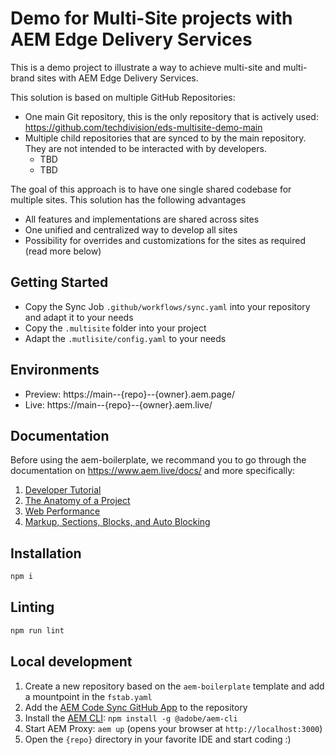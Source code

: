# Demo for Multi-Site projects with AEM Edge Delivery Services
This is a demo project to illustrate a way to achieve multi-site and multi-brand sites with AEM Edge Delivery Services.

This solution is based on multiple GitHub Repositories:
- One main Git repository, this is the only repository that is actively used: https://github.com/techdivision/eds-multisite-demo-main
- Multiple child repositories that are synced to by the main repository. They are not intended to be interacted with by developers.
  - TBD
  - TBD

The goal of this approach is to have one single shared codebase for multiple sites. This solution has the following advantages
- All features and implementations are shared across sites
- One unified and centralized way to develop all sites
- Possibility for overrides and customizations for the sites as required (read more below)

## Getting Started
- Copy the Sync Job `.github/workflows/sync.yaml` into your repository and adapt it to your needs
- Copy the `.multisite` folder into your project
- Adapt the `.mutlisite/config.yaml` to your needs

## Environments
- Preview: https://main--{repo}--{owner}.aem.page/
- Live: https://main--{repo}--{owner}.aem.live/

## Documentation

Before using the aem-boilerplate, we recommand you to go through the documentation on https://www.aem.live/docs/ and more specifically:
1. [Developer Tutorial](https://www.aem.live/developer/tutorial)
2. [The Anatomy of a Project](https://www.aem.live/developer/anatomy-of-a-project)
3. [Web Performance](https://www.aem.live/developer/keeping-it-100)
4. [Markup, Sections, Blocks, and Auto Blocking](https://www.aem.live/developer/markup-sections-blocks)

## Installation

```sh
npm i
```

## Linting

```sh
npm run lint
```

## Local development

1. Create a new repository based on the `aem-boilerplate` template and add a mountpoint in the `fstab.yaml`
1. Add the [AEM Code Sync GitHub App](https://github.com/apps/aem-code-sync) to the repository
1. Install the [AEM CLI](https://github.com/adobe/helix-cli): `npm install -g @adobe/aem-cli`
1. Start AEM Proxy: `aem up` (opens your browser at `http://localhost:3000`)
1. Open the `{repo}` directory in your favorite IDE and start coding :)
